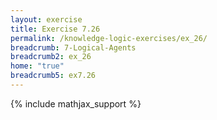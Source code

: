 ```yaml
---
layout: exercise
title: Exercise 7.26
permalink: /knowledge-logic-exercises/ex_26/
breadcrumb: 7-Logical-Agents
breadcrumb2: ex_26
home: "true"
breadcrumb5: ex7.26
---
```


{% include mathjax_support %}


